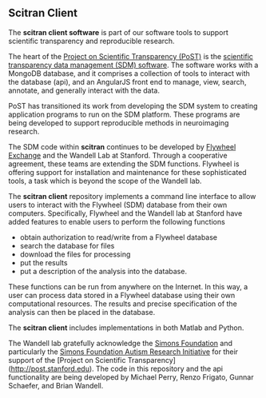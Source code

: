## Scitran Client

The **scitran client software** is part of our software tools to support scientific transparency and reproducible research.

The heart of the [Project on Scientific Transparency (PoST)](http://post.stanford.edu) is the [scientific transparency data management (SDM) software](https://github.com/scitran). The software works with a MongoDB database, and it comprises a collection of tools to interact with the database (api), and an AngularJS front end to manage, view, search, annotate, and generally interact with the data.

PoST has transitioned its work from developing the SDM system to creating application programs to run on the SDM platform. These programs are being developed to support reproducible methods in neuroimaging research.

The SDM code within **scitran** continues to be developed by [Flywheel Exchange](https://flyweel.io) and the Wandell Lab at Stanford. Through a cooperative agreement, these teams are extending the SDM functions.  Flywheel is offering support for installation and maintenance for these sophisticated tools, a task which is beyond the scope of the Wandell lab.

The **scitran client** repository implements a command line interface to allow users to interact with the Flywheel (SDM) database from their own computers.  Specifically, Flywheel and the Wandell lab at Stanford have added features to enable users to perform the following functions

* obtain authorization to read/write from a Flywheel database
* search the database for files
* download the files for processing
* put the results 
* put a description of the analysis into the database.  

These functions can be run from anywhere on the Internet. In this way, a user can process data stored in a Flywheel database using their own computational resources.  The results and precise specification of the analysis can then be placed in the database.

The **scitran client** includes implementations in both Matlab and Python.

The Wandell lab gratefully acknowledge the [Simons Foundation](https://www.simonsfoundation.org/) and particularly the [Simons Foundation Autism Research Initiative](https://sfari.org/) for their support of the [Project on Scientific Transparency] (http://post.stanford.edu).  The code in this repository and the api functionality are being developed by Michael Perry, Renzo Frigato, Gunnar Schaefer, and Brian Wandell.

